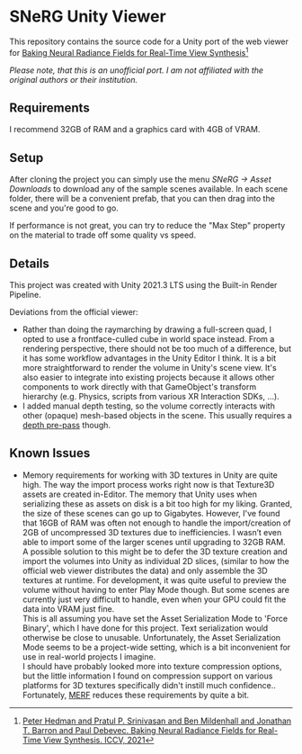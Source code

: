 # SNeRG Unity Viewer

This repository contains the source code for a Unity port of the web viewer for [Baking Neural Radiance Fields for Real-Time View Synthesis](https://phog.github.io/snerg/)[^1]

*Please note, that this is an unofficial port. I am not affiliated with the original authors or their institution.*

## Requirements

I recommend 32GB of RAM and a graphics card with 4GB of VRAM.

## Setup

After cloning the project you can simply use the menu *SNeRG -> Asset Downloads* to download any of the sample scenes available.
In each scene folder, there will be a convenient prefab, that you can then drag into the scene and you're good to go.

If performance is not great, you can try to reduce the "Max Step" property on the material to trade off some quality vs speed.

## Details

This project was created with Unity 2021.3 LTS using the Built-in Render Pipeline.

Deviations from the official viewer:
- Rather than doing the raymarching by drawing a full-screen quad, I opted to use a frontface-culled cube in world space instead. From a rendering perspective, there should not be too much of a difference, but it has some workflow advantages in the Unity Editor I think. It is a bit more straightforward to render the volume in Unity's scene view. It's also easier to integrate into existing projects because it allows other components to work directly with that GameObject's transform hierarchy (e.g. Physics, scripts from various XR Interaction SDKs, ...). 
- I added manual depth testing, so the volume correctly interacts with other (opaque) mesh-based objects in the scene. This usually requires a [depth pre-pass](https://docs.unity3d.com/Manual/SL-CameraDepthTexture.html) though.

## Known Issues

- Memory requirements for working with 3D textures in Unity are quite high. The way the import process works right now is that Texture3D assets are created in-Editor. The memory that Unity uses when serializing these as assets on disk is a bit too high for my liking. Granted, the size of these scenes can go up to Gigabytes. However, I've found that 16GB of RAM was often not enough to handle the import/creation of 2GB of uncompressed 3D textures due to inefficiencies. I wasn’t even able to import some of the larger scenes until upgrading to 32GB RAM.  
A possible solution to this might be to defer the 3D texture creation and import the volumes into Unity as individual 2D slices, (similar to how the official web viewer distributes the data) and only assemble the 3D textures at runtime. For development, it was quite useful to preview the volume without having to enter Play Mode though. But some scenes are currently just very difficult to handle, even when your GPU could fit the data into VRAM just fine.  
This is all assuming you have set the Asset Serialization Mode to 'Force Binary', which I have done for this project. Text serialization would otherwise be close to unusable. Unfortunately, the Asset Serialization Mode seems to be a project-wide setting, which is a bit inconvenient for use in real-world projects I imagine.  
I should have probably looked more into texture compression options, but the little information I found on compression support on various platforms for 3D textures specifically didn't instill much confidence..  
Fortunately, [MERF](https://merf42.github.io/) reduces these requirements by quite a bit.

[^1]: [Peter Hedman and Pratul P. Srinivasan and Ben Mildenhall and Jonathan T. Barron and Paul Debevec. Baking Neural Radiance Fields for Real-Time View Synthesis. ICCV, 2021](https://phog.github.io/snerg/)
